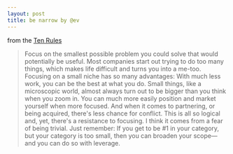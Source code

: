```yaml
---
layout: post
title: be narrow by @ev
---
```

from the [Ten Rules](http://evhead.com/2005/11/ten-rules-for-web-startups.asp)

> Focus on the smallest possible problem you could solve that would potentially be useful. Most companies start out trying to do too many things, which makes life difficult and turns you into a me-too. Focusing on a small niche has so many advantages: With much less work, you can be the best at what you do. Small things, like a microscopic world, almost always turn out to be bigger than you think when you zoom in. You can much more easily position and market yourself when more focused. And when it comes to partnering, or being acquired, there's less chance for conflict. This is all so logical and, yet, there's a resistance to focusing. I think it comes from a fear of being trivial. Just remember: If you get to be #1 in your category, but your category is too small, then you can broaden your scope—and you can do so with leverage.
